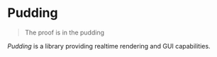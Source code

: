 # Pudding

> The proof is in the pudding

*Pudding* is a library providing realtime rendering and GUI capabilities.
